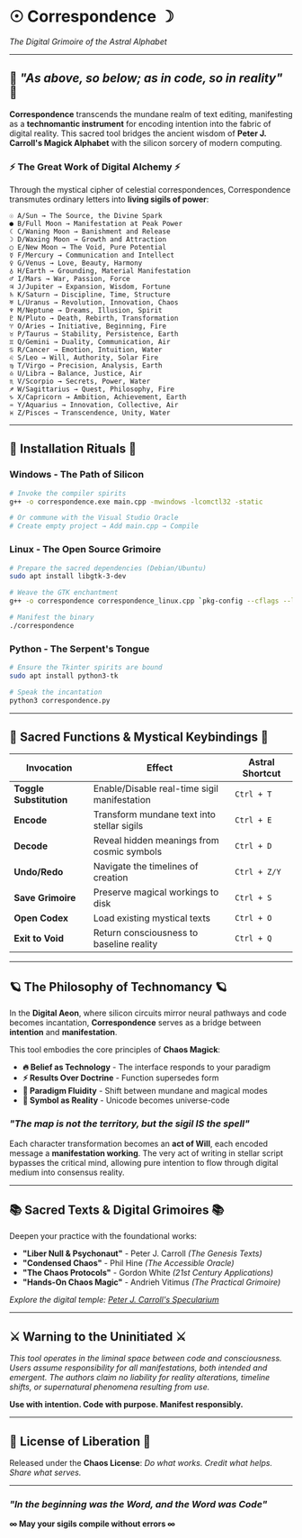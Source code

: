 # ☉ Correspondence ☽
*The Digital Grimoire of the Astral Alphabet*

---

## 🌙 *"As above, so below; as in code, so in reality"* 🌙

**Correspondence** transcends the mundane realm of text editing, manifesting as a **technomantic instrument** for encoding intention into the fabric of digital reality. This sacred tool bridges the ancient wisdom of **Peter J. Carroll's Magick Alphabet** with the silicon sorcery of modern computing.

### ⚡ **The Great Work of Digital Alchemy** ⚡

Through the mystical cipher of celestial correspondences, Correspondence transmutes ordinary letters into **living sigils of power**:

```
☉ A/Sun → The Source, the Divine Spark
● B/Full Moon → Manifestation at Peak Power  
☾ C/Waning Moon → Banishment and Release
☽ D/Waxing Moon → Growth and Attraction
○ E/New Moon → The Void, Pure Potential
☿ F/Mercury → Communication and Intellect
♀ G/Venus → Love, Beauty, Harmony
♁ H/Earth → Grounding, Material Manifestation
♂ I/Mars → War, Passion, Force
♃ J/Jupiter → Expansion, Wisdom, Fortune
♄ K/Saturn → Discipline, Time, Structure
♅ L/Uranus → Revolution, Innovation, Chaos
♆ M/Neptune → Dreams, Illusion, Spirit
♇ N/Pluto → Death, Rebirth, Transformation
♈ O/Aries → Initiative, Beginning, Fire
♉ P/Taurus → Stability, Persistence, Earth
♊ Q/Gemini → Duality, Communication, Air
♋ R/Cancer → Emotion, Intuition, Water
♌ S/Leo → Will, Authority, Solar Fire
♍ T/Virgo → Precision, Analysis, Earth
♎ U/Libra → Balance, Justice, Air
♏ V/Scorpio → Secrets, Power, Water
♐ W/Sagittarius → Quest, Philosophy, Fire
♑ X/Capricorn → Ambition, Achievement, Earth
♒ Y/Aquarius → Innovation, Collective, Air
♓ Z/Pisces → Transcendence, Unity, Water
```

---

## 🔮 **Installation Rituals** 🔮

### **Windows - The Path of Silicon**
```bash
# Invoke the compiler spirits
g++ -o correspondence.exe main.cpp -mwindows -lcomctl32 -static

# Or commune with the Visual Studio Oracle
# Create empty project → Add main.cpp → Compile
```

### **Linux - The Open Source Grimoire**
```bash
# Prepare the sacred dependencies (Debian/Ubuntu)
sudo apt install libgtk-3-dev

# Weave the GTK enchantment
g++ -o correspondence correspondence_linux.cpp `pkg-config --cflags --libs gtk+-3.0`

# Manifest the binary
./correspondence
```

### **Python - The Serpent's Tongue**
```bash
# Ensure the Tkinter spirits are bound
sudo apt install python3-tk

# Speak the incantation
python3 correspondence.py
```

---

## 🌟 **Sacred Functions & Mystical Keybindings** 🌟

| **Invocation** | **Effect** | **Astral Shortcut** |
|---|---|---|
| **Toggle Substitution** | Enable/Disable real-time sigil manifestation | `Ctrl + T` |
| **Encode** | Transform mundane text into stellar sigils | `Ctrl + E` |
| **Decode** | Reveal hidden meanings from cosmic symbols | `Ctrl + D` |
| **Undo/Redo** | Navigate the timelines of creation | `Ctrl + Z/Y` |
| **Save Grimoire** | Preserve magical workings to disk | `Ctrl + S` |
| **Open Codex** | Load existing mystical texts | `Ctrl + O` |
| **Exit to Void** | Return consciousness to baseline reality | `Ctrl + Q` |

---

## 🪐 **The Philosophy of Technomancy** 🪐

In the **Digital Aeon**, where silicon circuits mirror neural pathways and code becomes incantation, **Correspondence** serves as a bridge between **intention** and **manifestation**. 

This tool embodies the core principles of **Chaos Magick**:

- **🔥 Belief as Technology** - The interface responds to your paradigm
- **⚡ Results Over Doctrine** - Function supersedes form  
- **🌊 Paradigm Fluidity** - Shift between mundane and magical modes
- **🔮 Symbol as Reality** - Unicode becomes universe-code

### *"The map is not the territory, but the sigil IS the spell"*

Each character transformation becomes an **act of Will**, each encoded message a **manifestation working**. The very act of writing in stellar script bypasses the critical mind, allowing pure intention to flow through digital medium into consensus reality.

---

## 📚 **Sacred Texts & Digital Grimoires** 📚

Deepen your practice with the foundational works:

- **"Liber Null & Psychonaut"** - Peter J. Carroll *(The Genesis Texts)*
- **"Condensed Chaos"** - Phil Hine *(The Accessible Oracle)*  
- **"The Chaos Protocols"** - Gordon White *(21st Century Applications)*
- **"Hands-On Chaos Magic"** - Andrieh Vitimus *(The Practical Grimoire)*

*Explore the digital temple: [Peter J. Carroll's Specularium](https://www.specularium.org/)*

---

## ⚔️ **Warning to the Uninitiated** ⚔️

*This tool operates in the liminal space between code and consciousness. Users assume responsibility for all manifestations, both intended and emergent. The authors claim no liability for reality alterations, timeline shifts, or supernatural phenomena resulting from use.*

**Use with intention. Code with purpose. Manifest responsibly.**

---

## 🌌 **License of Liberation** 🌌

Released under the **Chaos License**: *Do what works. Credit what helps. Share what serves.*


---

### *"In the beginning was the Word, and the Word was Code"*

**∞ May your sigils compile without errors ∞**
